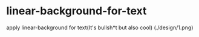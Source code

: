 # linear-background-for-text
apply linear-background for text(It's bullsh*t but also cool)
(./design/1.png)
